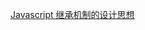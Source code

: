 [Javascript 继承机制的设计思想](http://www.ruanyifeng.com/blog/2011/06/designing_ideas_of_inheritance_mechanism_in_javascript.html)
